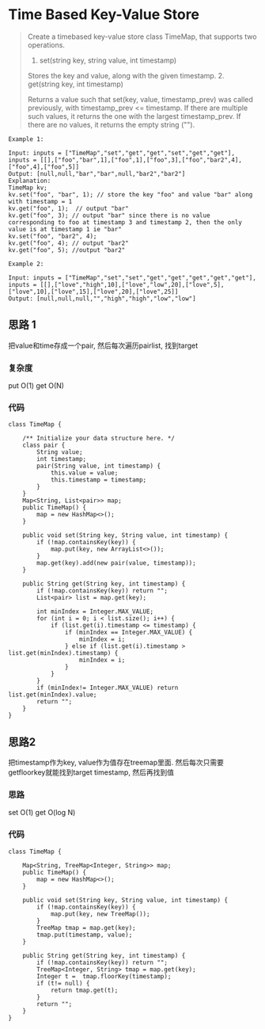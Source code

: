 # Time Based Key-Value Store
> Create a timebased key-value store class TimeMap, that supports two operations.
> 
> 1. set(string key, string value, int timestamp)
> 
> Stores the key and value, along with the given timestamp.
> 2. get(string key, int timestamp)
> 
> Returns a value such that set(key, value, timestamp_prev) was called previously, with timestamp_prev <= timestamp.
> If there are multiple such values, it returns the one with the largest timestamp_prev.
> If there are no values, it returns the empty string ("").
 

	Example 1:
	
	Input: inputs = ["TimeMap","set","get","get","set","get","get"], inputs = [[],["foo","bar",1],["foo",1],["foo",3],["foo","bar2",4],["foo",4],["foo",5]]
	Output: [null,null,"bar","bar",null,"bar2","bar2"]
	Explanation:   
	TimeMap kv;   
	kv.set("foo", "bar", 1); // store the key "foo" and value "bar" along with timestamp = 1   
	kv.get("foo", 1);  // output "bar"   
	kv.get("foo", 3); // output "bar" since there is no value corresponding to foo at timestamp 3 and timestamp 2, then the only value is at timestamp 1 ie "bar"   
	kv.set("foo", "bar2", 4);   
	kv.get("foo", 4); // output "bar2"   
	kv.get("foo", 5); //output "bar2"   
	
	Example 2:
	
	Input: inputs = ["TimeMap","set","set","get","get","get","get","get"], inputs = [[],["love","high",10],["love","low",20],["love",5],["love",10],["love",15],["love",20],["love",25]]
	Output: [null,null,null,"","high","high","low","low"]
	
## 思路 1
把value和time存成一个pair, 然后每次遍历pairlist, 找到target
### 复杂度
put O(1) get O(N)
### 代码

```
class TimeMap {

    /** Initialize your data structure here. */
    class pair {
        String value;
        int timestamp;
        pair(String value, int timestamp) {
            this.value = value;
            this.timestamp = timestamp;
        }
    }
    Map<String, List<pair>> map;
    public TimeMap() {
        map = new HashMap<>();
    }
    
    public void set(String key, String value, int timestamp) {
        if (!map.containsKey(key)) {
            map.put(key, new ArrayList<>());
        }
        map.get(key).add(new pair(value, timestamp));
    }
    
    public String get(String key, int timestamp) {
        if (!map.containsKey(key)) return "";
        List<pair> list = map.get(key);
        
        int minIndex = Integer.MAX_VALUE;
        for (int i = 0; i < list.size(); i++) {
            if (list.get(i).timestamp <= timestamp) {
                if (minIndex == Integer.MAX_VALUE) {
                    minIndex = i;
                } else if (list.get(i).timestamp > list.get(minIndex).timestamp) {
                    minIndex = i;
                }
            }
        }
        if (minIndex!= Integer.MAX_VALUE) return list.get(minIndex).value;
        return "";
    }
}

```

## 思路2
把timestamp作为key, value作为值存在treemap里面. 然后每次只需要getfloorkey就能找到target timestamp, 然后再找到值
### 思路
set O(1) get O(log N)

### 代码
```
class TimeMap {

    Map<String, TreeMap<Integer, String>> map;
    public TimeMap() {
        map = new HashMap<>();
    }
    
    public void set(String key, String value, int timestamp) {
        if (!map.containsKey(key)) {
            map.put(key, new TreeMap());
        }
        TreeMap tmap = map.get(key);
        tmap.put(timestamp, value);
    }
    
    public String get(String key, int timestamp) {
        if (!map.containsKey(key)) return "";
        TreeMap<Integer, String> tmap = map.get(key);
        Integer t =  tmap.floorKey(timestamp);
        if (t!= null) {
            return tmap.get(t);
        }
        return "";
    }
}

```